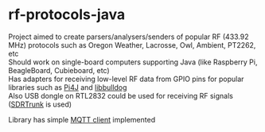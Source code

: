 rf-protocols-java
=================

Project aimed to create parsers/analysers/senders of popular RF (433.92 MHz) protocols such as Oregon Weather, Lacrosse, Owl, Ambient, PT2262, etc <br/>
Should work on single-board computers supporting Java (like Raspberry Pi, BeagleBoard, Cubieboard, etc) <br/>
Has adapters for receiving low-level RF data from GPIO pins for popular libraries such as <a href="http://pi4j.com/">Pi4J</a> and <a href="http://libbulldog.org/bulldog/">libbulldog</a> <br/>
Also USB dongle on RTL2832 could be used for receiving RF signals (<a href="https://code.google.com/p/sdrtrunk/">SDRTrunk</a> is used) <br/>

Library has simple <a href="https://github.com/eschava/rf-protocols-java/wiki/MQTT-client">MQTT client</a> implemented
